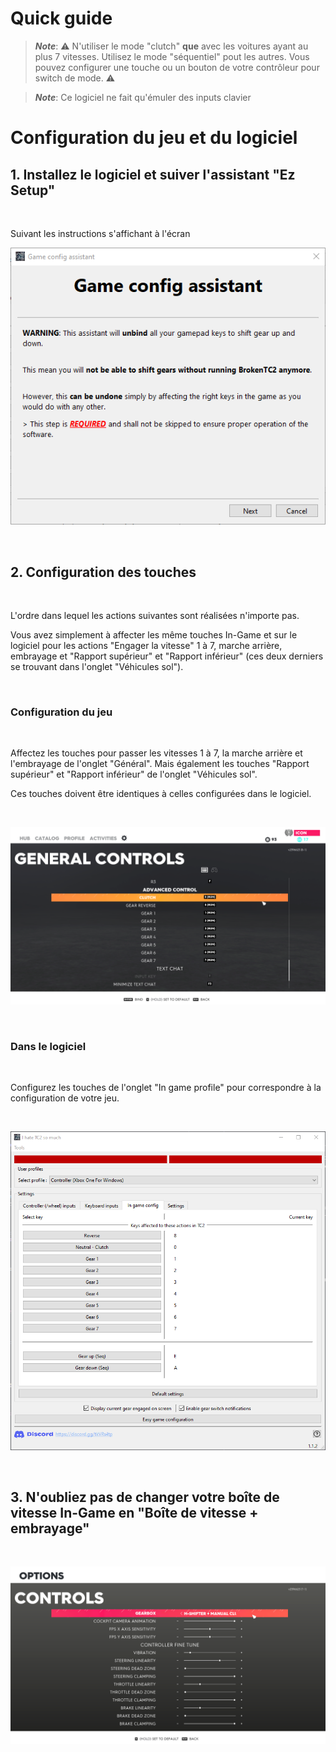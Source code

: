 # Quick guide

> ***Note***: ⚠️ N'utiliser le mode "clutch" **que** avec les voitures ayant au plus 7 vitesses. Utilisez le mode "séquentiel" pout les autres. Vous pouvez configurer une touche ou un bouton de votre contrôleur pour switch de mode. ⚠️

> ***Note***: Ce logiciel ne fait qu'émuler des inputs clavier


# Configuration du jeu et du logiciel

## 1. Installez le logiciel et suiver l'assistant "Ez Setup"

<br/>

Suivant les instructions s'affichant à l'écran

![Ez setup home page](UserManual_images/EzSetup_home.png)

<br/>

## 2. Configuration des touches

<br/>

L'ordre dans lequel les actions suivantes sont réalisées n'importe pas.

Vous avez simplement à affecter les même touches In-Game et sur le logiciel pour les actions "Engager la vitesse" 1 à 7, marche arrière, embrayage et "Rapport supérieur" et "Rapport inférieur" (ces deux derniers se trouvant dans l'onglet "Véhicules sol").

<br/>

### Configuration du jeu

<br/>

Affectez les touches pour passer les vitesses 1 à 7, la marche arrière et l'embrayage de l'onglet "Général". Mais également les touches "Rapport supérieur" et "Rapport inférieur" de l'onglet "Véhicules sol".

Ces touches doivent être identiques à celles configurées dans le logiciel.

<br/>

![In game config](UserManual_images/GameConfig.png)

<br/>

### Dans le logiciel

<br/>

Configurez les touches de l'onglet "In game profile" pour correspondre à la configuration de votre jeu.

<br/>

![Software in game config](UserManual_images/BTC2_gameConfig.png)

<br/>

## 3. N'oubliez pas de changer votre boîte de vitesse In-Game en "Boîte de vitesse + embrayage"

<br/>

![Configuration de la boîte de vitesse](UserManual_images/GameGearboxConfig.png)